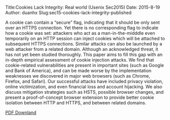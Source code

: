 Title:Cookies Lack Integrity: Real world (Usenix Sec2015)
Date: 2015-8-19
Author: duanhx
Slug:sec15-cookies-lack-integrity-published

A cookie can contain a “secure” flag, indicating that it should be only sent over an HTTPS connection. Yet there is no corresponding flag to indicate how a cookie was set: attackers who act as a man-in-the-midddle even temporarily on an HTTP session can inject cookies which will be attached to subsequent HTTPS connections. Similar attacks can also be launched by a web attacker from a related domain. Although an acknowledged threat, it has not yet been studied thoroughly. This paper aims to fill this gap with an in-depth empirical assessment of cookie injection attacks. We find that cookie-related vulnerabilities are present in important sites (such as Google and Bank of America), and can be made worse by the implementation weaknesses we discovered in major web browsers (such as Chrome, Firefox, and Safari). Our successful attacks have included privacy violation, online victimization, and even financial loss and account hijacking. We also discuss mitigation strategies such as HSTS, possible browser changes, and present a proof-of-concept browser extension to provide better cookie isolation between HTTP and HTTPS, and between related domains.

[PDF Downland]({filename}/pdfs/sec15_cookies-lack-integrity-published.pdf)
